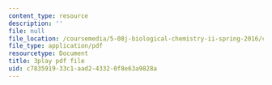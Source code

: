 ```yaml
---
content_type: resource
description: ''
file: null
file_location: /coursemedia/5-08j-biological-chemistry-ii-spring-2016/c783591933c1aad243320f8e63a9828a_60m8qBOD_nM.pdf
file_type: application/pdf
resourcetype: Document
title: 3play pdf file
uid: c7835919-33c1-aad2-4332-0f8e63a9828a
---
```

